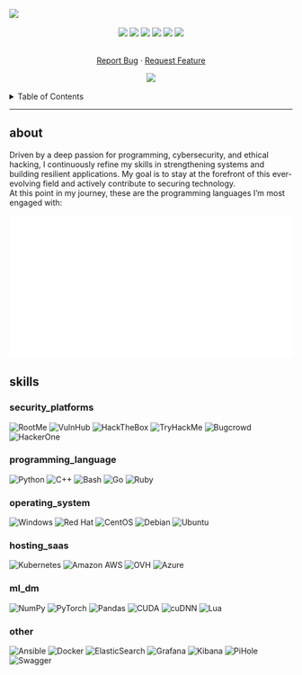 ![](assets/Bottom_up.svg)

<!--   my-icons -->
<p align="center">
</a>
    <a href="https://github.com/Pr0xyG33k/Pr0xyG33k"><img src="https://img.shields.io/badge/status-update-greengreen.svg?style=for-the-badge"></a>
    <a href="https://github.com/Pr0xyG33k/Pr0xyG33k/graphs/contributors"><img src="https://img.shields.io/github/contributors/Pr0xyG33k/Pr0xyG33k?style=for-the-badge"></a>
    <a href="https://github.com/Pr0xyG33k/Pr0xyG33k/stargazers"><img src="https://img.shields.io/github/stars/Pr0xyG33k/Pr0xyG33k?style=for-the-badge"></a>
    <a href="https://github.com/Pr0xyG33k/Pr0xyG33k/network/members"><img src="https://img.shields.io/github/forks/Pr0xyG33k/Pr0xyG33k.svg?style=for-the-badge"></a>
    <a href="https://github.com/Pr0xyG33k/Pr0xyG33k/issues"><img src="https://img.shields.io/github/issues/Pr0xyG33k/Pr0xyG33k.svg?style=for-the-badge"></a>
    <a href="https://github.com/Pr0xyG33k/Pr0xyG33k/blob/master/LICENSE"><img src="https://img.shields.io/github/license/Pr0xyG33k/Pr0xyG33k.svg?style=for-the-badge"></a>
</p>

<!-- PROJECT LOGO -->
  <p align="center">
    <br />
    <a href="https://github.com/Pr0xyG33k/Pr0xyG33k/issues">Report Bug</a>
    ·
    <a href="https://github.com/Pr0xyG33k/Pr0xyG33k/pulls">Request Feature</a>
  </p>
</div>

<!--   my-ticker -->
<p align="center">
  <img src="https://readme-typing-svg.herokuapp.com?font=Fira+Code&weight=200&duration=4000&pause=500&color=B62E32&center=true&vCenter=true&random=false&width=800&height=100&lines=Welcome+to+the+profile+of+PrΘxyGΞΞk%2C;where+Hacking+meets+innovation;Exploring+the+world+of+technology;Crafting+solutions+with+code;Feel+free+to+connect+and+collaborate">
</p>

<!-- TABLE OF CONTENTS -->
<details>
  <summary>Table of Contents</summary>
  <ol>
    <li><a href="#about">about</a></li>
    <li><a href="#skills">skills</a></li>
      <ul>
        <li><a href="#security_platforms">security_platforms</a></li>
        <li><a href="#programming_language">programming_language</a></li>
        <li><a href="#operating_system">operating system</a></li>
        <li><a href="#hosting_saas">hosting_saas</a></li>
        <li><a href="#ml_dm">ml_dm</a></li>
        <li><a href="#other">other</a></li>
     </ul>
<!--    <li><a href="#github_statistics">github_statistics</a></li> -->
  </ol>
</details>

---

<h2>about</h2>
Driven by a deep passion for programming, cybersecurity, and ethical hacking, I continuously refine my skills in strengthening systems and building resilient applications. My goal is to stay at the forefront of this ever-evolving field and actively contribute to securing technology.

<br>
At this point in my journey, these are the programming languages I’m most engaged with:

![Image transparente SVG](assets/img/dev.svg)

<!--   my-programming -->
<h2>skills</h2>

<h3>security_platforms</h3>
<div align="left">
    
  ![RootMe](https://img.shields.io/badge/RootMe-3c4149?style=for-the-badge&logo=RootMe&logoColor=red)
  ![VulnHub](https://img.shields.io/badge/VulnHub-3c4149?style=for-the-badge&logo=VulnHub&logoColor=black)
  ![HackTheBox](https://img.shields.io/badge/HackTheBox-3c4149?style=for-the-badge&logo=Hack%20The%20Box&logoColor=green)
  ![TryHackMe](https://img.shields.io/badge/-TryHackMe-3c4149?style=for-the-badge&logo=tryhackme&logoColor=black)
  ![Bugcrowd](https://img.shields.io/badge/Bugcrowd-3c4149?style=for-the-badge&logo=bugcrowd&logoColor=red)
  ![HackerOne](https://img.shields.io/badge/HackerOne-3c4149?style=for-the-badge&logo=hackerone&logoColor=black)
</div>

<h3>programming_language</h3>
<div align="left">
    
  ![Python](https://img.shields.io/badge/Python-3c4149?style=for-the-badge&logo=Python&logoColor=FFD43B)
  ![C++](https://img.shields.io/badge/C++-3c4149?style=for-the-badge&logo=C%2b%2b&logoColor=6295cb)
  ![Bash](https://img.shields.io/badge/Bash-3c4149?style=for-the-badge&logo=GNU-Bash&logoColor=white)
  ![Go](https://img.shields.io/badge/Go-3c4149?style=for-the-badge&logo=Go&logoColor=white)
  ![Ruby](https://img.shields.io/badge/Ruby-3c4149?style=for-the-badge&logo=Ruby&logoColor=E8112D)
</div>

<h3>operating_system</h3>
<div align="left">
    
   ![Windows](https://img.shields.io/badge/Windows-3c4149?style=for-the-badge&logo=windows&logoColor=white)
   ![Red Hat](https://img.shields.io/badge/Red%20Hat-3c4149?style=for-the-badge&logo=redhat&logoColor=red)
   ![CentOS](https://img.shields.io/badge/cent%20os-3c4149?style=for-the-badge&logo=centos&logoColor=F0F0F0)
   ![Debian](https://img.shields.io/badge/Debian-3c4149?style=for-the-badge&logo=debian&logoColor=white)
   ![Ubuntu](https://img.shields.io/badge/Ubuntu-3c4149?style=for-the-badge&logo=ubuntu&logoColor=orange)
</div>

<h3>hosting_saas</h3>
<div align="left">
    
  ![Kubernetes](https://img.shields.io/badge/Kubernetes-3c4149?style=for-the-badge&logo=kubernetes&logoColor=326DE6)
  ![Amazon AWS](https://img.shields.io/badge/Amazon_AWS-3c4149?style=for-the-badge&logo=amazon-aws&logoColor=FF9900)
  ![OVH](https://img.shields.io/badge/ovh-3c4149?style=for-the-badge&logo=ovh&logoColor=#123F6D)
  ![Azure](https://img.shields.io/badge/azure-3c4149?style=for-the-badge&logo=microsoftazure&logoColor=0078D4)

</div>

<h3>ml_dm</h3>
<div align="left">
    
  ![NumPy](https://img.shields.io/badge/numpy-3c4149?style=for-the-badge&logo=numpy&logoColor=76B900)
  ![PyTorch](https://img.shields.io/badge/PyTorch-3c4149?style=for-the-badge&logo=PyTorch&logoColor=EE4C2C)
  ![Pandas](https://img.shields.io/badge/pandas-3c4149?style=for-the-badge&logo=pandas&logoColor=150458)
  ![CUDA](https://img.shields.io/badge/CUDA-3c4149?style=for-the-badge&logo=NVIDIA&logoColor=76B900)
  ![cuDNN](https://img.shields.io/badge/cuDNN-3c4149?style=for-the-badge&logo=NVIDIA&logoColor=76B900)
  ![Lua](https://img.shields.io/badge/Lua-3c4149?style=for-the-badge&logo=lua&logoColor=2C2D72)

</div>

<h3>other</h3>
<div align="left">
    
  ![Ansible](https://img.shields.io/badge/ansible-3c4149?style=for-the-badge&logo=ansible&logoColor=white)
  ![Docker](https://img.shields.io/badge/docker-3c4149?style=for-the-badge&logo=docker&logoColor=2496ED)
  ![ElasticSearch](https://img.shields.io/badge/-ElasticSearch-3c4149?style=for-the-badge&logo=elasticsearch&logoColor=F5A623)
  ![Grafana](https://img.shields.io/badge/grafana-3c4149?style=for-the-badge&logo=grafana&logoColor=F5A623)
  ![Kibana](https://img.shields.io/badge/Kibana-3c4149?style=for-the-badge&logo=Kibana&logoColor=E03E52)
  ![PiHole](https://img.shields.io/badge/pihole-3c4149?style=for-the-badge&logo=pi-hole&logoColor=green)
  ![Swagger](https://img.shields.io/badge/-Swagger-3c4149?style=for-the-badge&logo=swagger&logoColor=E9BD4D)
</div>

<!--
<h2>github_statistics</h2>
<div align="center">
<a href="https://github.com/Pr0xyG33k">
<img align="center" src="https://streak-stats.demolab.com?user=Pr0xyG33k&hide_border=true&background=EBEBEB00&stroke=5acbe9&ring=5acbe9&fire=EBEBEB&currStreakNum=EBEBEB&currStreakLabel=EBEBEB&sideLabels=EBEBEB&sideNums=5acbe9">

<img align="center" alt="Pr0xyG33k's Contribution Graph" src="https://github-readme-activity-graph.vercel.app/graph/?username=Pr0xyG33k&bg_color=RRGGBBAA&title_color=5acbe9&color=5acbe9&line=5acbe9&point=DEDEDE&hide_border=true&custom_title=Contribution⠀Graph" /></a>
</a>
</div>
-->
